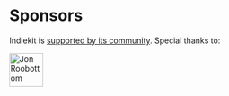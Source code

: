 # Sponsors

Indiekit is [supported by its community](https://github.com/sponsors/getindiekit). Special thanks to:

<!-- sponsors-website --><a href="https://github.com/roobottom"><img src="https://github.com/roobottom.png" width="60px" alt="Jon Roobottom" /></a><!-- sponsors-website -->
